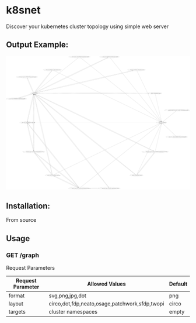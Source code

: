 # k8snet
Discover your kubernetes cluster topology using simple web server

## Output Example:
![alt text](https://raw.githubusercontent.com/yeitany/k8snet/master/docs/images/output_example.png)

## Installation:
From source

## Usage

### GET /graph
Request Parameters

|Request Parameter|Allowed Values|Default|
|--|--|--|
|format|svg,png,jpg,dot|png
|layout|circo,dot,fdp,neato,osage,patchwork,sfdp,twopi|circo
|targets|cluster namespaces|empty
